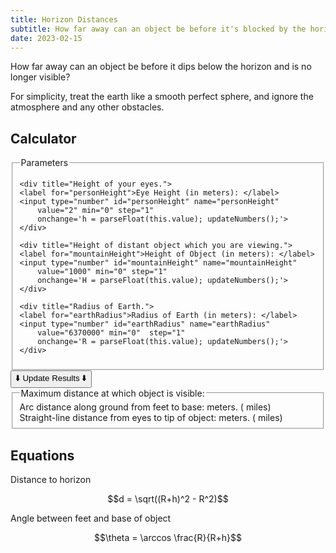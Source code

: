```yaml
---
title: Horizon Distances
subtitle: How far away can an object be before it's blocked by the horizon?
date: 2023-02-15
---
```


How far away can an object be before it dips below the horizon and is no longer visible?

For simplicity, treat the earth like a smooth perfect sphere, 
and ignore the atmosphere and any other obstacles. 




## Calculator


<fieldset>
    <legend>Parameters</legend>
    
    <div title="Height of your eyes.">
    <label for="personHeight">Eye Height (in meters): </label>
    <input type="number" id="personHeight" name="personHeight"
        value="2" min="0" step="1"
        onchange='h = parseFloat(this.value); updateNumbers();'>
    </div>     
    
    <div title="Height of distant object which you are viewing.">
    <label for="mountainHeight">Height of Object (in meters): </label>
    <input type="number" id="mountainHeight" name="mountainHeight"
        value="1000" min="0" step="1"
        onchange='H = parseFloat(this.value); updateNumbers();'>
    </div>   
    
    <div title="Radius of Earth.">
    <label for="earthRadius">Radius of Earth (in meters): </label>
    <input type="number" id="earthRadius" name="earthRadius"
        value="6370000" min="0"  step="1"
        onchange='R = parseFloat(this.value); updateNumbers();'>
    </div>   
</fieldset>

<div><button onclick="updateNumbers()">⬇️ Update Results ⬇️</button></div>


<fieldset>
    <legend>Maximum distance at which object is visible:</legend>
    <!--The maximum distance at which you can still see the object is as follows:<br>-->
    Arc distance along ground from feet to base: <b><span id="arcDistance"></span></b> meters. (<b><span id="arcDistanceMiles"></span></b> miles)<br>
    Straight-line distance from eyes to tip of object: <b><span id="losDistance"></span></b> meters. (<b><span id="losDistanceMiles"></span></b> miles)<br>
    <!--These numbers are evaluated to three sig figs.-->
</fieldset>



<script>
var h = parseFloat(document.getElementById("personHeight").value);
var H = parseFloat(document.getElementById("mountainHeight").value);
var R = parseFloat(document.getElementById("earthRadius").value);

function nicelyFormatNumber(n){
    //formats number with specific degrees of freedom, trailing zeros, and comma seperators.
    //return (n).toPrecision(3).toLocaleString();
    const sigfigs = 3;
    var leadingDigits = Math.floor(Math.log10(Math.abs(n)))+1 //floor+1 because ciel(log10(10)) = 1
    if (leadingDigits <= 0) {
        return n.toPrecision(sigfigs).toLocaleString();
    }
    const adjustmentFactor = 10**(leadingDigits - sigfigs);
    return (Math.round(n/adjustmentFactor)*adjustmentFactor).toLocaleString();
}

function updateNumbers(){
    //lowercase for vars on the person's side of things.
    //uppercase for vars on the mountain's side
    
    //straight line distance to horizon
    d = Math.sqrt((R+h)**2 - R**2);
    D = Math.sqrt((R+H)**2 - R**2);

    //angle between feet and horizon point (in radians)
    theta = Math.acos(R/(R+h))
    THETA = Math.acos(R/(R+H))

    //arc distance to horizon
    s = theta*R;
    S = THETA*R;

    document.getElementById("losDistance").innerHTML = nicelyFormatNumber((d+D)/1);
    document.getElementById("arcDistance").innerHTML = nicelyFormatNumber((s+S)/1);

    const MetersPerMile = 5280*0.3048 // feet per mile * meters per foot (exact)
    document.getElementById("losDistanceMiles").innerHTML = nicelyFormatNumber((d+D)/MetersPerMile);
    document.getElementById("arcDistanceMiles").innerHTML = nicelyFormatNumber((s+S)/MetersPerMile);
}

updateNumbers();

</script>



<!--https://sites.math.washington.edu/~conroy/m120-general/horizon.pdf



<div title="Line-of-Site distance">
<label for="losDistance">Distance from eyes to tip of object: </label>
<input type="number" id="losDistance" name="losDistance" readonly value="0">
meters.
</div>     
    -->
    
    
## Equations

Distance to horizon

$$d = \sqrt((R+h)^2 - R^2)$$

Angle between feet and base of object

$$\theta = \arccos \frac{R}{R+h}$$




